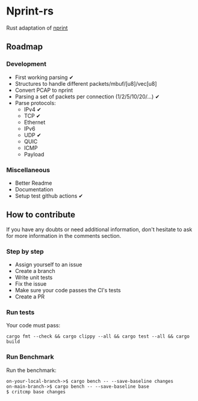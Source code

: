 # Nprint-rs
Rust adaptation of [nprint](https://nprint.github.io/)

## Roadmap
### Development
- First working parsing ✔ 
- Structures to handle different packets/mbuf/\[u8\]/vec\[u8\]
- Convert PCAP to nprint
- Parsing a set of packets per connection (1/2/5/10/20/...) ✔ 
- Parse protocols:
  - IPv4 ✔ 
  - TCP ✔ 
  - Ethernet
  - IPv6
  - UDP ✔ 
  - QUIC
  - ICMP
  - Payload
 
### Miscellaneous
- Better Readme
- Documentation
- Setup test github actions ✔ 

## How to contribute
If you have any doubts or need additional information, don't hesitate to ask for more information in the comments section.

### Step by step
- Assign yourself to an issue
- Create a branch
- Write unit tests
- Fix the issue 
- Make sure your code passes the CI's tests
- Create a PR 
### Run tests
Your code must pass:
```
cargo fmt --check && cargo clippy --all && cargo test --all && cargo build
```
### Run Benchmark
Run the benchmark:
```
on-your-local-branch->$ cargo bench -- --save-baseline changes
on-main-branch->$ cargo bench -- --save-baseline base
$ critcmp base changes
```
